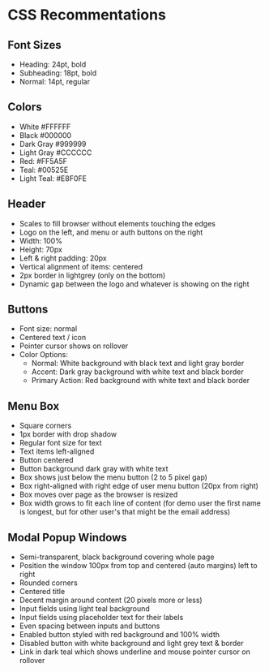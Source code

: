 # CSS Recommentations
## Font Sizes
* Heading: 24pt, bold
* Subheading: 18pt, bold
* Normal: 14pt, regular
## Colors
* White #FFFFFF
* Black #000000
* Dark Gray #999999
* Light Gray #CCCCCC
* Red: #FF5A5F
* Teal: #00525E
* Light Teal: #E8F0FE
## Header
* Scales to fill browser without elements touching the edges
* Logo on the left, and menu or auth buttons on the right
* Width: 100%
* Height: 70px
* Left & right padding: 20px
* Vertical alignment of items: centered
* 2px border in lightgrey (only on the bottom)
* Dynamic gap between the logo and whatever is showing on the right
## Buttons
* Font size: normal
* Centered text / icon
* Pointer cursor shows on rollover
* Color Options:
    * Normal: White background with black text and light gray border
    * Accent: Dark gray background with white text and black border
    * Primary Action: Red background with white text and black border
## Menu Box
* Square corners
* 1px border with drop shadow
* Regular font size for text
* Text items left-aligned
* Button centered
* Button background dark gray with white text
* Box shows just below the menu button (2 to 5 pixel gap)
* Box right-aligned with right edge of user menu button (20px from right)
* Box moves over page as the browser is resized
* Box width grows to fit each line of content (for demo user the first name is longest, but for other user's that might be the email address)
## Modal Popup Windows
* Semi-transparent, black background covering whole page
* Position the window 100px from top and centered (auto margins) left to right
* Rounded corners
* Centered title
* Decent margin around content (20 pixels more or less)
* Input fields using light teal background
* Input fields using placeholder text for their labels
* Even spacing between inputs and buttons
* Enabled button styled with red background and 100% width
* Disabled button with white background and light grey text & border
* Link in dark teal which shows underline and mouse pointer cursor on rollover
